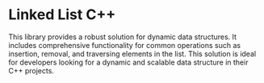 # Linked List C++
This library provides a robust solution for dynamic data structures. It includes comprehensive functionality for common operations such as insertion, removal, and traversing elements in the list. This solution is ideal for developers looking for a dynamic and scalable data structure in their C++ projects.
